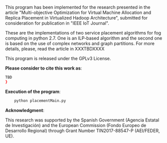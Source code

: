 This program has been implemented for the research presented in the article "Multi-objective Optimization for Virtual Machine Allocation
and Replica Placement in Virtualized Hadoop Architecture", submitted for consideration for publication in "IEEE IoT Journal".


These are the implementations of two service placement algorithms for fog computing in python 2.7. One is an ILP-based algorithm and the second one is based on the use of complex networks and graph partitions. For more details, please, read the article in XXXTBDXXXX

This program is released under the GPLv3 License.

**Please consider to cite this work as**:

```bash
TBD
}
```

**Execution of the program**:

```bash
    python placementMain.py
```

**Acknowledgment**:

This research was supported by the Spanish Government (Agencia Estatal de Investigación) and the European Commission (Fondo Europeo de Desarrollo Regional) through Grant Number TIN2017-88547-P (AEI/FEDER, UE).
